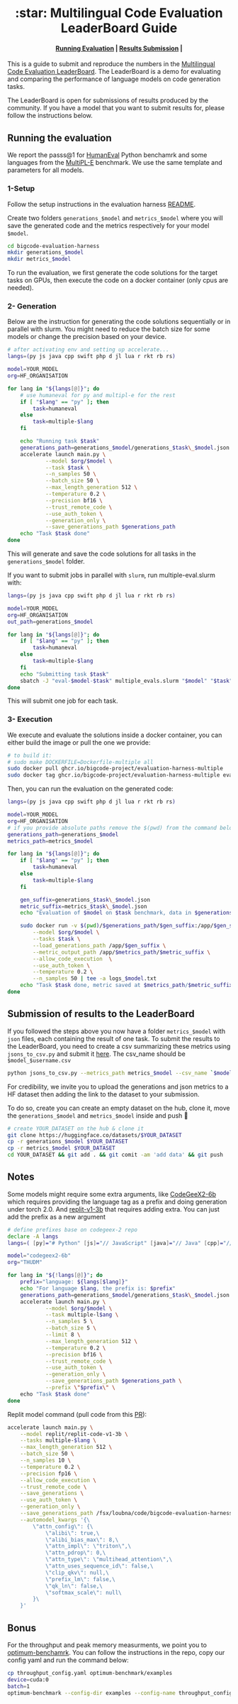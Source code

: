 <h1 align="center">:star: Multilingual Code Evaluation LeaderBoard Guide</h1>


<h4 align="center">
    <p>
        <a href="#running-the-evaluation">Running Evaluation</a> |
        <a href="#submission-of-results-to-the-leaderboard">Results Submission</a> |
    <p>
</h4>

This is a guide to submit and reproduce the numbers in the [Multilingual Code Evaluation LeaderBoard](https://huggingface.co/spaces/bigcode/multilingual-code-evals).
The LeaderBoard is a demo for evaluating and comparing the performance of language models on code generation tasks.

The LeaderBoard is open for submissions of results produced by the community. If you have a model that you want to submit results for, please follow the instructions below.

## Running the evaluation
We report the passs@1 for [HumanEval](https://huggingface.co/datasets/openai_humaneval) Python benchamrk and some languages from the [MultiPL-E](https://huggingface.co/datasets/nuprl/MultiPL-E) benchmark. We use the same template and parameters for all models.

### 1-Setup
Follow the setup instructions in the evaluation harness [README](https://github.com/bigcode-project/bigcode-evaluation-harness/tree/main#setup).

Create two folders `generations_$model` and `metrics_$model` where you will save the generated code and the metrics respectively for your model `$model`.
```bash
cd bigcode-evaluation-harness
mkdir generations_$model
mkdir metrics_$model
```

To run the evaluation, we first generate the code solutions for the target tasks on GPUs, then execute the code on a docker container (only cpus are needed).

### 2- Generation
Below are the instruction for generating the code solutions sequentially or in parallel with slurm. You might need to reduce the batch size for some models or change the precision based on your device.
```bash
# after activating env and setting up accelerate...
langs=(py js java cpp swift php d jl lua r rkt rb rs)

model=YOUR_MODEL
org=HF_ORGANISATION

for lang in "${langs[@]}"; do
    # use humaneval for py and multipl-e for the rest
    if [ "$lang" == "py" ]; then
        task=humaneval
    else
        task=multiple-$lang
    fi

    echo "Running task $task"
    generations_path=generations_$model/generations_$task\_$model.json
    accelerate launch main.py \
            --model $org/$model \
            --task $task \
            --n_samples 50 \
            --batch_size 50 \
            --max_length_generation 512 \
            --temperature 0.2 \
            --precision bf16 \
            --trust_remote_code \
            --use_auth_token \
            --generation_only \
            --save_generations_path $generations_path
    echo "Task $task done"
done
```
This will generate and save the code solutions for all tasks in the `generations_$model` folder.

If you want to submit jobs in parallel with `slurm`, run multiple-eval.slurm with:
```bash
langs=(py js java cpp swift php d jl lua r rkt rb rs)

model=YOUR_MODEL
org=HF_ORGANISATION
out_path=generations_$model

for lang in "${langs[@]}"; do
    if [ "$lang" == "py" ]; then
        task=humaneval
    else
        task=multiple-$lang
    fi
    echo "Submitting task $task"
    sbatch -J "eval-$model-$task" multiple_evals.slurm "$model" "$task" "$org" "$out_path"
done
```
This will submit one job for each task.

### 3- Execution

We execute and evaluate the solutions inside a docker container, you can either build the image or pull the one we provide:
```bash
# to build it:
# sudo make DOCKERFILE=Dockerfile-multiple all
sudo docker pull ghcr.io/bigcode-project/evaluation-harness-multiple
sudo docker tag ghcr.io/bigcode-project/evaluation-harness-multiple evaluation-harness-multiple
````

Then, you can run the evaluation on the generated code:
```bash
langs=(py js java cpp swift php d jl lua r rkt rb rs)

model=YOUR_MODEL
org=HF_ORGANISATION
# if you provide absolute paths remove the $(pwd) from the command below
generations_path=generations_$model
metrics_path=metrics_$model

for lang in "${langs[@]}"; do
    if [ "$lang" == "py" ]; then
        task=humaneval
    else
        task=multiple-$lang
    fi

    gen_suffix=generations_$task\_$model.json
    metric_suffix=metrics_$task\_$model.json
    echo "Evaluation of $model on $task benchmark, data in $generations_path/$gen_suffix"

    sudo docker run -v $(pwd)/$generations_path/$gen_suffix:/app/$gen_suffix:ro  -v $(pwd)/$metrics_path:/app/$metrics_path -it evaluation-harness-multiple python3 main.py \
        --model $org/$model \
        --tasks $task \
        --load_generations_path /app/$gen_suffix \
        --metric_output_path /app/$metrics_path/$metric_suffix \
        --allow_code_execution  \
        --use_auth_token \
        --temperature 0.2 \
        --n_samples 50 | tee -a logs_$model.txt
    echo "Task $task done, metric saved at $metrics_path/$metric_suffix"
done
```

## Submission of results to the LeaderBoard
If you followed the steps above you now have a folder `metrics_$model` with `json` files, each containing the result of one task. To submit the results to the LeaderBoard, you need to create a csv summarizing these metrics using `jsons_to_csv.py` and submit it [here](https://huggingface.co/spaces/bigcode/multilingual-code-evals). The csv_name should be `$model_$username.csv`
```bash
python jsons_to_csv.py --metrics_path metrics_$model --csv_name `$model_$username.csv
```
For credibility, we invite you to upload the generations and json metrics to a HF dataset then adding the link to the dataset to your submission.

To do so, create you can create an empty dataset on the hub, clone it, move the `generations_$model` and `metrics_$model` inside and push 🥳
```bash
# create YOUR_DATASET on the hub & clone it
git clone https://huggingface.co/datasets/$YOUR_DATASET
cp -r generations_$model $YOUR_DATASET
cp -r metrics_$model $YOUR_DATASET
cd YOUR_DATASET && git add . && git comit -am 'add data' && git push
```

## Notes
Some models might require some extra arguments, like [CodeGeeX2-6b](https://huggingface.co/THUDM/codegeex2-6b) which requires providing the language tag as a prefix and doing generation under torch 2.0. And [replit-v1-3b](https://huggingface.co/replit/replit-code-v1-3b) that requires adding extra. You can just add the prefix as a new argument
```bash
# define prefixes base on codegeex-2 repo
declare -A langs
langs=( [py]="# Python" [js]="// JavaScript" [java]="// Java" [cpp]="// C++" [swift]="// Swift" [php]="// PHP" [jl]="# Julia" [lua]="// Lua" [r]="# R" [rkt]="; Racket" [rb]="# Ruby" [rs]="// Rust" [d]="" )

model="codegeex2-6b"
org="THUDM"

for lang in "${!langs[@]}"; do
    prefix="language: ${langs[$lang]}"
    echo "For language $lang, the prefix is: $prefix"
    generations_path=generations_$model/generations_$task\_$model.json
    accelerate launch main.py \
            --model $org/$model \
            --task multiple-l$ang \
            --n_samples 5 \
            --batch_size 5 \
            --limit 8 \
            --max_length_generation 512 \
            --temperature 0.2 \
            --precision bf16 \
            --trust_remote_code \
            --use_auth_token \
            --generation_only \
            --save_generations_path $generations_path \
            --prefix \"$prefix\" \
    echo "Task $task done"
done
```
Replit model command (pull code from this [PR](https://github.com/bigcode-project/bigcode-evaluation-harness/pull/115)):
```bash
accelerate launch main.py \
    --model replit/replit-code-v1-3b \
    --tasks multiple-$lang \
    --max_length_generation 512 \
    --batch_size 50 \
    --n_samples 10 \
    --temperature 0.2 \
    --precision fp16 \
    --allow_code_execution \
    --trust_remote_code \
    --save_generations \
    --use_auth_token \
    --generation_only \
    --save_generations_path /fsx/loubna/code/bigcode-evaluation-harness/multiple_gens_replit/replit-$lang.json \
    --automodel_kwargs '{\
        \"attn_config\": {\
            \"alibi\": true,\
            \"alibi_bias_max\": 8,\
            \"attn_impl\": \"triton\",\
            \"attn_pdrop\": 0,\
            \"attn_type\": \"multihead_attention\",\
            \"attn_uses_sequence_id\": false,\
            \"clip_qkv\": null,\
            \"prefix_lm\": false,\
            \"qk_ln\": false,\
            \"softmax_scale\": null\
        }\
    }'
```

## Bonus
For the throughput and peak memory measurments, we point you to [optimum-benchamrk](https://github.com/huggingface/optimum-benchmark).
You can follow the instructions in the repo, copy our config yaml and run the command below:
```bash
cp throughput_config.yaml optimum-benchmark/examples
device=cuda:0
batch=1
optimum-benchmark --config-dir examples --config-name throughput_config model=$org/$model device=$device benchmark.input_shapes.batch_size=$batch
```
